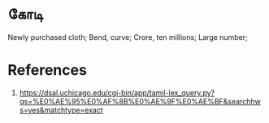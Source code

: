 # கோடி
Newly purchased cloth; Bend, curve; Crore, ten millions; Large number;

# References
1. https://dsal.uchicago.edu/cgi-bin/app/tamil-lex_query.py?qs=%E0%AE%95%E0%AF%8B%E0%AE%9F%E0%AE%BF&searchhws=yes&matchtype=exact
